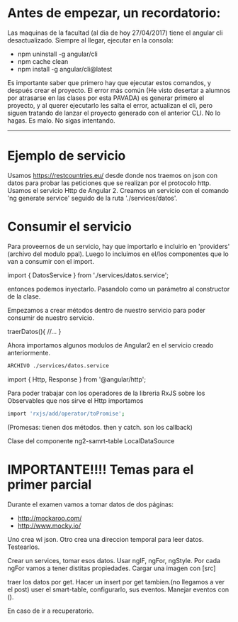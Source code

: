# Antes de empezar, un recordatorio:
Las maquinas de la facultad (al dia de hoy 27/04/2017) tiene el angular cli desactualizado.
Siempre al llegar, ejecutar en la consola:
- npm uninstall -g angular/cli
- npm cache clean
- npm install -g angular/cli@latest

Es importante saber que primero hay que ejecutar estos comandos, y después crear el proyecto.
El error más común (He visto desertar a alumnos por atrasarse en las clases por esta PAVADA) es generar primero el proyecto, y al querer ejecutarlo les salta el error, actualizan el cli, pero siguen tratando de lanzar el proyecto generado con el anterior CLI.
No lo hagas.
Es malo.
No sigas intentando.
***
# Ejemplo de servicio
Usamos https://restcountries.eu/ desde donde nos traemos on json con datos para probar las peticiones que se realizan por el protocolo http.
Usamos el servicio Http de Angular 2.
Creamos un servicio con el comando 'ng generate service' seguido de la ruta './services/datos'.

# Consumir el servicio
Para proveernos de un servicio, hay que importarlo e incluirlo en 'providers' (archivo del modulo ppal).
Luego lo incluimos en el/los componentes que lo van a consumir con el import.

import { DatosService } from './services/datos.service';

entonces podemos inyectarlo. Pasandolo como un parámetro al constructor de la clase.


Empezamos a crear métodos dentro de nuestro servicio para poder consumir de nuestro servicio.

traerDatos(){
    //...
} 

Ahora importamos algunos modulos de Angular2 en el servicio creado anteriormente.
```sh
ARCHIVO ./services/datos.service
```
import { Http, Response } from '@angular/http';


Para poder trabajar con los operadores de la libreria RxJS sobre los Observables que nos
sirve el Http importamos

```sh
import 'rxjs/add/operator/toPromise';
```

(Promesas: tienen dos métodos. then y catch. son los callback)

Clase del componente ng2-samrt-table
LocalDataSource

# IMPORTANTE!!!! Temas para el primer parcial
 Durante el examen vamos a tomar datos de dos páginas:
 - http://mockaroo.com/
 - http://www.mocky.io/

 Uno crea wl json.
 Otro crea una direccion temporal para leer datos.
 Testearlos.

 Crear un services, tomar esos datos.
 Usar ngIF, ngFor, ngStyle.
 Por cada ngFor vamos a tener distitas propiedades.
 Cargar una imagen con [src]

 traer los datos por get.
 Hacer un insert por get tambien.(no llegamos a ver el post)
 user el smart-table, configurarlo, sus eventos.
 Manejar eventos con ().

 En caso de ir a recuperatorio.